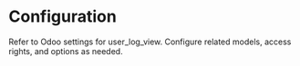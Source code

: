 # Configuration

Refer to Odoo settings for user_log_view. Configure related models, access rights, and options as needed.
